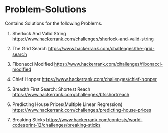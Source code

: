 # Problem-Solutions
Contains Solutions for the following Problems.                  

1. Sherlock And Valid String  https://www.hackerrank.com/challenges/sherlock-and-valid-string  

2. The Grid Search            https://www.hackerrank.com/challenges/the-grid-search                                   

3. Fibonacci Modified         https://www.hackerrank.com/challenges/fibonacci-modified                       

4. Chief Hopper               https://www.hackerrank.com/challenges/chief-hopper

5. Breadth First Search: Shortest Reach https://www.hackerrank.com/challenges/bfsshortreach

6. Predicting House Prices(Multiple Linear Regression) https://www.hackerrank.com/challenges/predicting-house-prices

7. Breaking Sticks https://www.hackerrank.com/contests/world-codesprint-12/challenges/breaking-sticks
